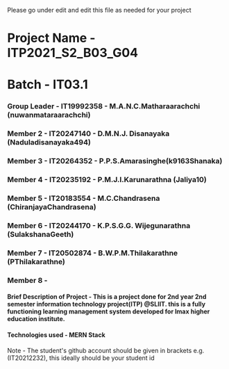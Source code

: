 Please go under edit and edit this file as needed for your project

# Project Name - ITP2021_S2_B03_G04
# Batch - IT03.1
### Group Leader - IT19992358 - M.A.N.C.Matharaarachchi (nuwanmataraarachchi)
### Member 2 - IT20247140 - D.M.N.J. Disanayaka (Naduladisanayaka494)
### Member 3 - IT20264352 - P.P.S.Amarasinghe(k9163Shanaka)
### Member 4 - IT20235192 - P.M.J.I.Karunarathna (Jaliya10)
### Member 5 - IT20183554 - M.C.Chandrasena (ChiranjayaChandrasena)
### Member 6 - IT20244170 - K.P.S.G.G. Wijegunarathna (SulakshanaGeeth)
### Member 7 - IT20502874 - B.W.P.M.Thilakarathne (PThilakarathne)
### Member 8 - 

#### Brief Description of Project - This is a project done for 2nd year 2nd semester information technology project(ITP) @SLIIT. this is a fully functioning learning management system developed for Imax higher education institute.
#### Technologies used - MERN Stack

Note - The student's github account should be given in brackets e.g. (IT20212232), this ideally should be your student id 

